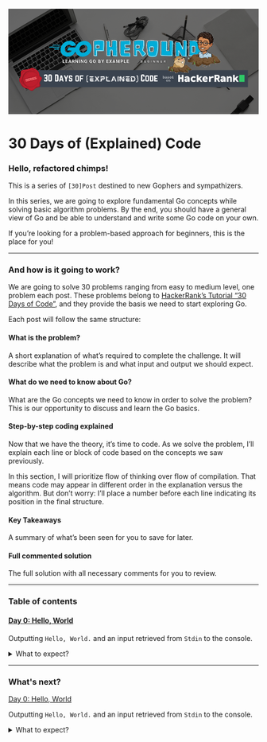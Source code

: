 ![series cover](../../images/30doec/30doec-cover.png)
# 30 Days of (Explained) Code

### Hello, refactored chimps!

This is a series of `[30]Post` destined to new Gophers and sympathizers.

In this series, we are going to explore fundamental Go concepts while solving basic algorithm problems. By the end, you should have a general view of Go and be able to understand and write some Go code on your own.

If you’re looking for a problem-based approach for beginners, this is the place for you!

---

### And how is it going to work?

We are going to solve 30 problems ranging from easy to medium level, one problem each post. These problems belong to [HackerRank’s Tutorial “30 Days of Code”](https://www.hackerrank.com/domains/tutorials/30-days-of-code), and they provide the basis we need to start exploring Go.

Each post will follow the same structure:

#### What is the problem?
A short explanation of what’s required to complete the challenge. It will describe what the problem is and what input and output we should expect.

#### What do we need to know about Go?
What are the Go concepts we need to know in order to solve the problem? This is our opportunity to discuss and learn the Go basics.

#### Step-by-step coding explained
Now that we have the theory, it’s time to code. As we solve the problem, I’ll explain each line or block of code based on the concepts we saw previously.

In this section, I will prioritize flow of thinking over flow of compilation. That means code may appear in different order in the explanation versus the algorithm. But don’t worry: I’ll place a number before each line indicating its position in the final structure.

#### Key Takeaways
A summary of what’s been seen for you to save for later.

#### Full commented solution
The full solution with all necessary comments for you to review.

---

### Table of contents

#### [Day 0: Hello, World](./d0/)

Outputting `Hello, World.` and an input retrieved from `Stdin` to the console.

<details>
 <summary>What to expect?</summary>
 
 ###### Theory:
 * Go packages and code structure
 * The `fmt`, `os`, and `bufio` packages from Go's standard library
 * 4 ways to declare variables in Go
  
 ###### Practice:
 * Reading input from `Stdin` using `bufio.NewScanner(os.Stdin).Scan()`
 * Saving input from `Stdin` using `bufio.NewScanner(os.Stdin).Text()`
 * Printing outpum to `Stdout` using `fmt.Print`, `fmt.Printf()`, and `fmt.Println()`
 
 ###### Tips:
 * Variable namimg convetion in Go
 
 ###### Resources:
 * [Key takeaways](./d0#key-takeaways)
 * [Full commented solution](./d0/main.go)
 * [Knowledge compination `.pdf`](../../resources/30doec/d0-c.pdf)

</details>
  
---

### What's next?

[Day 0: Hello, World](./d0/)

Outputting `Hello, World.` and an input retrieved from `Stdin` to the console.

<details>
 <summary>What to expect?</summary>
 
 ###### Theory:
 * Go packages and code structure
 * The `fmt`, `os`, and `bufio` packages from Go's standard library
 * 4 ways to declare variables in Go
  
 ###### Practice:
 * Reading input from `Stdin` using `bufio.NewScanner(os.Stdin).Scan()`
 * Saving input from `Stdin` using `bufio.NewScanner(os.Stdin).Text()`
 * Printing outpum to `Stdout` using `fmt.Print`, `fmt.Printf()`, and `fmt.Println()`
 
 ###### Tips:
 * Variable namimg convetion in Go
 
 ###### Resources:
 * [Key takeaways](./d0#key-takeaways)
 * [Full commented solution](./d0/main.go)
 * [Knowledge compination `.pdf`](../../resources/30doec/d0-c.pdf)

</details>
